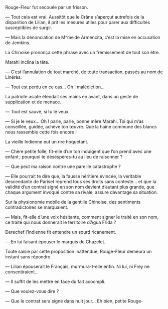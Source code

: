Rouge-Fleur fut secouée par un frisson.

— Tout cela est vrai. Aussitôt que le Crâne s’aperçut autrefois de la disparition de Lilian, il prit les mesures utiles pour parer aux difficultés susceptibles de surgir.

— Mais la dénonciation de M^me de Armencita, c’est la mise en accusation de Jemkins.

La Chinoise prononça cette phrase avec un frémissement de tout son être.

Marahi inclina la tête.

— C’est l’annulation de tout marché, de toute transaction, passés au nom de Linérès.

— Tout est perdu en ce cas… Oh ! malédiction…

La patriote asiate étendait ses mains en avant, dans un geste de supplication et de menace.

— Tout est sauvé, si tu le veux.

— Si je le veux… Oh ! parle, parle, bonne mère Marahi. Toi qui m’as conseillée, guidée, achève ton œuvre. Que la haine commune des blancs nous rassemble cette fois encore !

La vieille Indienne eut un rire hoquetant.

— Chère petite folle, fit-elle d’un ton indulgent que l’on prend avec une enfant ; pourquoi te désespères-tu au lieu de raisonner ?

— Que peut ma raison contre une pareille catastrophe ?

— Elle pourrait te dire que, la fausse héritière évincée, la véritable descendante de Pariset reprend tous ses droits sans conteste… et que la validité d’un contrat signé en son nom devient d’autant plus grande, que chaque argument invoqué contre sa rivale, assure davantage sa situation.

Sur la physionomie mobile de la gentille Chinoise, des sentiments contradictoires se marquaient.

— Mais, fit-elle d’une voix hésitante, comment signer le traité en son nom, ce traité qui nous donnerait le territoire d’Agua Frida ?

Derechef l’Indienne fit entendre un sourd ricanement.

— En lui faisant épouser le marquis de Chazelet.

Toute saisie par cette proposition inattendue, Rouge-Fleur demeura un instant sans répondre.

— Lilian épouserait le Français, murmura-t-elle enfin. Ni lui, ni Frey ne consentiraient…

— Il suffit de les mettre en face du fait acocmpli.

— Que voulez-vous dire ?

— Que le contrat sera signé dans huit jour… Eh bien, petite Rouge-

